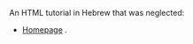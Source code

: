 An HTML tutorial in Hebrew that was neglected:

- [Homepage](http://www.shlomifish.org/lecture/HTML-Tutorial/) .
